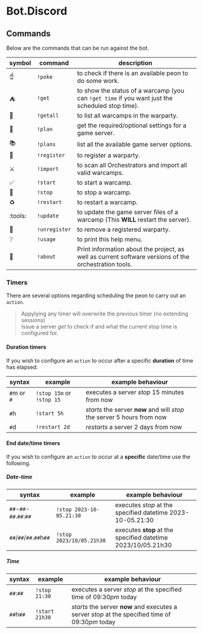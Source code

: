 # Bot.Discord

## Commands

Below are the commands that can be run against the bot.

|symbol|command|description|
|-|-|-|
:point_up: | ``!poke``  |to check if there is an available peon to do some work.
:tent: |  ``!get`` | to show the status of a warcamp (you can `!get time` if you want just the scheduled stop time).
:european_castle:  | ``!getall`` |  to list all warcamps in the warparty.
:scroll:  | ``!plan`` |  get the required/optional settings for a game server.
:books:  | ``!plans`` |  list all the available game server options.
:wrench: | ``!register`` | to register a warparty.
:crossed_swords: |``!import`` | to scan all Orchestrators and import all valid warcamps.
:white_check_mark: |  ``!start`` | to start a warcamp.
:checkered_flag: | ``!stop`` | to stop a warcamp.
:recycle: | ``!restart`` | to restart a warcamp.
:tools: | ``!update`` | to update the game server files of a warcamp (This **WILL** restart the server).
:hammer: | ``!unregister`` | to remove a registered warparty.
:grey_question: | ``!usage`` | to print this help menu.
:speech_balloon: | ``!about`` | Print information about the project, as well as current software versions of the orchestration tools.

### Timers

There are several options regarding scheduling the peon to carry out an `action`.
> Appylying any timer will overwrite the previous timer (no extending sessions)  
Issue a server *get* to check if and what the current stop time is configured for.

#### Duration timers

If you wish to configure an `action` to occur after a specific **duration** of time has elapsed.

| syntax | example | example behaviour |
| - | - | - |
| `#`m or `#` |             `!stop 15m` or `!stop 15`  | executes a server *stop* 15 minutes from now |
| `#`h |                `!start 5h` | *starts* the server **now** and will *stop* the server 5 hours from now |
| `#`d |               `!restart 2d` | *restarts* a server 2 days from now |

#### End date/time timers

If you wish to configure an `action` to occur at a **specific** date/time use the following.

##### Date-time

| syntax | example | example behaviour |
| - | - | - |
| `##`-`##`-`##`.`##`:`##` | `!stop 2023-10-05.21:30` | executes *stop* at the specified datetime 2023-10-05.21:30 |
| `##`/`##`/`##`.`##`h`##` | `!stop 2023/10/05.21h30` | executes **stop** at the specified datetime 2023/10/05.21h30 |

##### Time

| syntax | example | example behaviour |
| - | - | - |
| `##`:`##` |             `!stop 21:30` | executes a server *stop* at the specified time of 09:30*pm* today|
| `##`h`##` |             `!start 21h30` | *starts* the server **now** and executes a server *stop* at the specified time of 09:30*pm* today|
